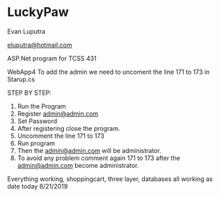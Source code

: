 # LuckyPaw
Evan Luputra

eluputra@hotmail.com

ASP.Net program for TCSS 431

WebApp4 To add the admin we need to uncoment the line 171 to 173 in Starup.cs

STEP BY STEP:
1. Run the Program 
2. Register admin@admin.com
3. Set Password
4. After registering close the program.
5. Uncomment the line 171 to 173
6. Run program
7. Then the admin@admin.com will be administrator.
8. To avoid any problem comment again 171 to 173 after the admin@admin.com become administrator.


Everything working, shoppingcart, three layer, databases all working as date today 8/21/2019
